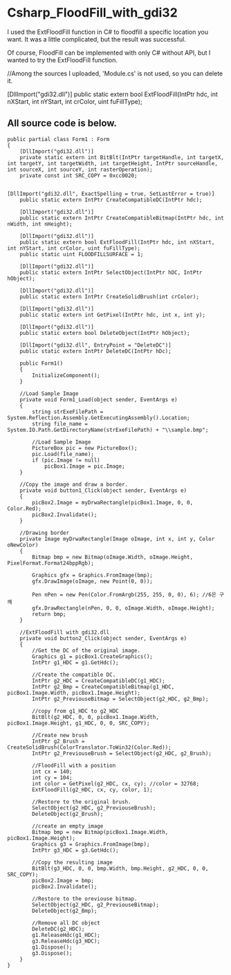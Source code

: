# Csharp_FloodFill_with_gdi32

I used the ExtFloodFill function in C# to floodfill a specific location you want.
It was a little complicated, but the result was successful.

Of course, FloodFill can be implemented with only C# without API, but I wanted to try the ExtFloodFill function.

//Among the sources I uploaded, 'Module.cs' is not used, so you can delete it.

[DllImport("gdi32.dll")]
public static extern bool ExtFloodFill(IntPtr hdc, int nXStart, int nYStart, int crColor, uint fuFillType);

All source code is below.
---------------------------------------

    public partial class Form1 : Form
    {
        [DllImport("gdi32.dll")]
        private static extern int BitBlt(IntPtr targetHandle, int targetX, int targetY, int targetWidth, int targetHeight, IntPtr sourceHandle, int sourceX, int sourceY, int rasterOperation);
        private const int SRC_COPY = 0xcc0020;

        [DllImport("gdi32.dll", ExactSpelling = true, SetLastError = true)]
        public static extern IntPtr CreateCompatibleDC(IntPtr hdc);
        
        [DllImport("gdi32.dll")]
        public static extern IntPtr CreateCompatibleBitmap(IntPtr hdc, int nWidth, int nHeight);

        [DllImport("gdi32.dll")]
        public static extern bool ExtFloodFill(IntPtr hdc, int nXStart, int nYStart, int crColor, uint fuFillType);
        public static uint FLOODFILLSURFACE = 1;

        [DllImport("gdi32.dll")]
        public static extern IntPtr SelectObject(IntPtr hDC, IntPtr hObject);

        [DllImport("gdi32.dll")]
        public static extern IntPtr CreateSolidBrush(int crColor);

        [DllImport("gdi32.dll")]
        public static extern int GetPixel(IntPtr hdc, int x, int y);

        [DllImport("gdi32.dll")]
        public static extern bool DeleteObject(IntPtr hObject);

        [DllImport("gdi32.dll", EntryPoint = "DeleteDC")]
        public static extern IntPtr DeleteDC(IntPtr hDc);

        public Form1()
        {
            InitializeComponent();
        }

        //Load Sample Image
        private void Form1_Load(object sender, EventArgs e)
        {
            string strExeFilePath = System.Reflection.Assembly.GetExecutingAssembly().Location;
            string file_name = System.IO.Path.GetDirectoryName(strExeFilePath) + "\\sample.bmp";

            //Load Sample Image
            PictureBox pic = new PictureBox();
            pic.Load(file_name);
            if (pic.Image != null)
                picBox1.Image = pic.Image;    
        }

        //Copy the image and draw a border.
        private void button1_Click(object sender, EventArgs e)
        {
            picBox2.Image = myDrwaRectangle(picBox1.Image, 0, 0, Color.Red);
            picBox2.Invalidate();
        }

        //Drawing border
        private Image myDrwaRectangle(Image oImage, int x, int y, Color oNewColor)
        {
            Bitmap bmp = new Bitmap(oImage.Width, oImage.Height, PixelFormat.Format24bppRgb);

            Graphics gfx = Graphics.FromImage(bmp);
            gfx.DrawImage(oImage, new Point(0, 0));

            Pen nPen = new Pen(Color.FromArgb(255, 255, 0, 0), 6); //6은 구께
            gfx.DrawRectangle(nPen, 0, 0, oImage.Width, oImage.Height);
            return bmp;
        }

        //ExtFloodFill with gdi32.dll
        private void button2_Click(object sender, EventArgs e)
        {
            //Get the DC of the original image.
            Graphics g1 = picBox1.CreateGraphics();
            IntPtr g1_HDC = g1.GetHdc();

            //Create the compatible DC.
            IntPtr g2_HDC = CreateCompatibleDC(g1_HDC);
            IntPtr g2_Bmp = CreateCompatibleBitmap(g1_HDC, picBox1.Image.Width, picBox1.Image.Height);
            IntPtr g2_PreviouseBitmap = SelectObject(g2_HDC, g2_Bmp);

            //copy from g1_HDC to g2_HDC
            BitBlt(g2_HDC, 0, 0, picBox1.Image.Width, picBox1.Image.Height, g1_HDC, 0, 0, SRC_COPY);

            //Create new brush
            IntPtr g2_Brush = CreateSolidBrush(ColorTranslator.ToWin32(Color.Red));
            IntPtr g2_PreviouseBrush = SelectObject(g2_HDC, g2_Brush);

            //FloodFill with a position
            int cx = 140;
            int cy = 104;
            int color = GetPixel(g2_HDC, cx, cy); //color = 32768; 
            ExtFloodFill(g2_HDC, cx, cy, color, 1);

            //Restore to the original brush.
            SelectObject(g2_HDC, g2_PreviouseBrush); 
            DeleteObject(g2_Brush);

            //create an empty image
            Bitmap bmp = new Bitmap(picBox1.Image.Width, picBox1.Image.Height);
            Graphics g3 = Graphics.FromImage(bmp);
            IntPtr g3_HDC = g3.GetHdc();

            //Copy the resulting image
            BitBlt(g3_HDC, 0, 0, bmp.Width, bmp.Height, g2_HDC, 0, 0, SRC_COPY);
            picBox2.Image = bmp;
            picBox2.Invalidate();

            //Restore to the oreviouse bitmap.
            SelectObject(g2_HDC, g2_PreviouseBitmap);
            DeleteObject(g2_Bmp);

            //Remove all DC object
            DeleteDC(g2_HDC);
            g1.ReleaseHdc(g1_HDC);
            g3.ReleaseHdc(g3_HDC);
            g1.Dispose();
            g3.Dispose();
        }        
    }
